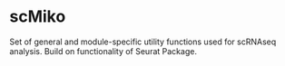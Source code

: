 # scMiko

Set of general and module-specific utility functions used for scRNAseq analysis. Build on functionality of Seurat Package. 
